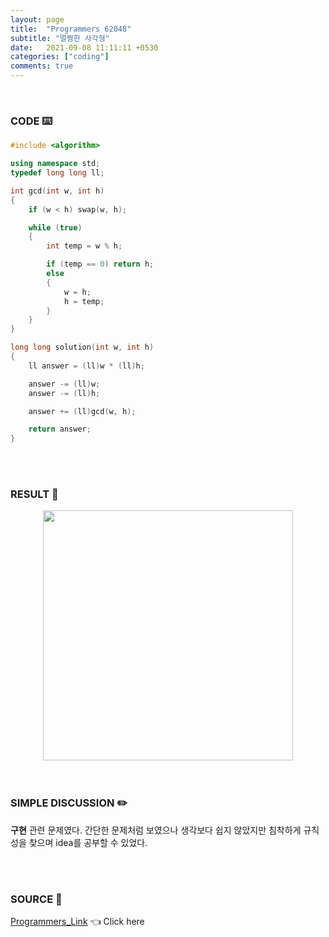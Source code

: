```yaml
---
layout: page
title:  "Programmers 62048"
subtitle: "멀쩡한 사각형"
date:   2021-09-08 11:11:11 +0530
categories: ["coding"]
comments: true
---
```


<br>

### CODE ⌨️

```c++
#include <algorithm>

using namespace std;
typedef long long ll;

int gcd(int w, int h)
{
	if (w < h) swap(w, h);

	while (true)
	{
		int temp = w % h;

		if (temp == 0) return h;
		else
		{
			w = h;
			h = temp;
		}
	}
}

long long solution(int w, int h)
{
	ll answer = (ll)w * (ll)h;

	answer -= (ll)w;
	answer -= (ll)h;

	answer += (ll)gcd(w, h);

	return answer;
}
```  

<br>
<br>

### RESULT 💛

<img src="{{ '/assets/programmers/p62048r.jpg' }}" style="width: 400px; height: auto; margin-left: auto; margin-right: auto; display: block;">  

<br>
<br>

### SIMPLE DISCUSSION ✏️

**구현** 관련 문제였다. 간단한 문제처럼 보였으나 생각보다 쉽지 않았지만 침착하게 규칙성을 찾으며 idea를 공부할 수 있었다.  

<br>
<br>

### SOURCE 💎

[Programmers_Link][link] 👈 Click here  

<br>
<br>
<br>

<script src="https://utteranc.es/client.js"
        repo="DCherish/DCherish.github.io"
        issue-term="pathname"
        theme="boxy-light"
        crossorigin="anonymous"
        async>
</script>

[link]: https://programmers.co.kr/learn/courses/30/lessons/62048